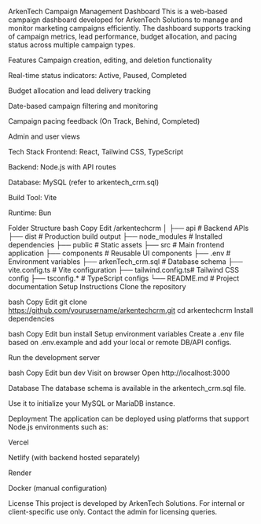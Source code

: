 ArkenTech Campaign Management Dashboard
This is a web-based campaign dashboard developed for ArkenTech Solutions to manage and monitor marketing campaigns efficiently. The dashboard supports tracking of campaign metrics, lead performance, budget allocation, and pacing status across multiple campaign types.

Features
Campaign creation, editing, and deletion functionality

Real-time status indicators: Active, Paused, Completed

Budget allocation and lead delivery tracking

Date-based campaign filtering and monitoring

Campaign pacing feedback (On Track, Behind, Completed)

Admin and user views

Tech Stack
Frontend: React, Tailwind CSS, TypeScript

Backend: Node.js with API routes

Database: MySQL (refer to arkentech_crm.sql)

Build Tool: Vite

Runtime: Bun

Folder Structure
bash
Copy
Edit
/arkentechcrm
│
├── api               # Backend APIs
├── dist              # Production build output
├── node_modules      # Installed dependencies
├── public            # Static assets
├── src               # Main frontend application
├── components        # Reusable UI components
├── .env              # Environment variables
├── arkenTech_crm.sql # Database schema
├── vite.config.ts    # Vite configuration
├── tailwind.config.ts# Tailwind CSS config
├── tsconfig.*        # TypeScript configs
└── README.md         # Project documentation
Setup Instructions
Clone the repository

bash
Copy
Edit
git clone https://github.com/yourusername/arkentechcrm.git
cd arkentechcrm
Install dependencies

bash
Copy
Edit
bun install
Setup environment variables
Create a .env file based on .env.example and add your local or remote DB/API configs.

Run the development server

bash
Copy
Edit
bun dev
Visit on browser
Open http://localhost:3000

Database
The database schema is available in the arkentech_crm.sql file.

Use it to initialize your MySQL or MariaDB instance.

Deployment
The application can be deployed using platforms that support Node.js environments such as:

Vercel

Netlify (with backend hosted separately)

Render

Docker (manual configuration)

License
This project is developed by ArkenTech Solutions. For internal or client-specific use only. Contact the admin for licensing queries.
